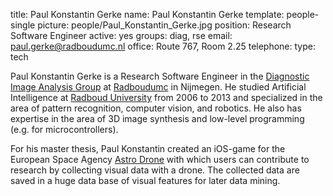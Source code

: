 title: Paul Konstantin Gerke
name: Paul Konstantin Gerke
template: people-single
picture: people/Paul_Konstantin_Gerke.jpg
position: Research Software Engineer
active: yes
groups: diag, rse
email: paul.gerke@radboudumc.nl
office: Route 767, Room 2.25
telephone:
type: tech

Paul Konstantin Gerke is a Research Software Engineer in the [Diagnostic Image Analysis Group](http://diagnijmegen.nl/index.php/Home) at [Radboudumc](https://www.radboudumc.nl/en/research) in Nijmegen. He studied Artificial Intelligence at [Radboud University](http://www.ru.nl/english/) from 2006 to 2013 and specialized in the area of pattern recognition, computer vision, and robotics. He also has expertise in the area of 3D image synthesis and low-level programming (e.g. for microcontrollers).

For his master thesis, Paul Konstantin created an iOS-game for the European Space Agency [Astro Drone](http://www.esa.int/Our_Activities/Technology/Smartphone_app_turns_home_drone_into_spacecraft) with which users can contribute to research by collecting visual data with a drone. The collected data are saved in a huge data base of visual features for later data mining.
